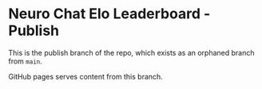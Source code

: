 # Neuro Chat Elo Leaderboard - Publish

This is the publish branch of the repo, which exists as an orphaned branch from `main`.

GitHub pages serves content from this branch.
